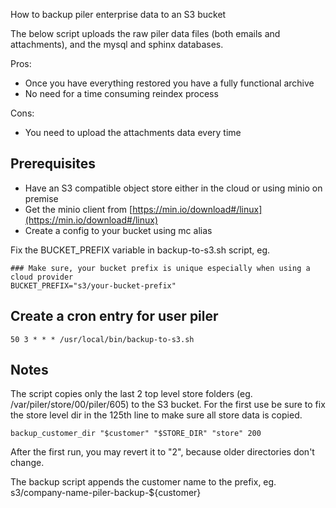 How to backup piler enterprise data to an S3 bucket

The below script uploads the raw piler data files (both emails and attachments), and the mysql and sphinx databases.

Pros:
* Once you have everything restored you have a fully functional archive
* No need for a time consuming reindex process

Cons:
* You need to upload the attachments data every time

## Prerequisites

* Have an S3 compatible object store either in the cloud or using minio on premise
* Get the minio client from [https://min.io/download#/linux](https://min.io/download#/linux)
* Create a config to your bucket using mc alias

Fix the BUCKET_PREFIX variable in backup-to-s3.sh script, eg.

```
### Make sure, your bucket prefix is unique especially when using a cloud provider
BUCKET_PREFIX="s3/your-bucket-prefix"
```

## Create a cron entry for user piler

```
50 3 * * * /usr/local/bin/backup-to-s3.sh
```

## Notes

The script copies only the last 2 top level store folders (eg. /var/piler/store/00/piler/605) to the S3 bucket.
For the first use be sure to fix the store level dir in the 125th line to make sure all store data is copied.

```
backup_customer_dir "$customer" "$STORE_DIR" "store" 200
```

After the first run, you may revert it to "2", because older directories don't change.

The backup script appends the customer name to the prefix, eg. s3/company-name-piler-backup-${customer}
